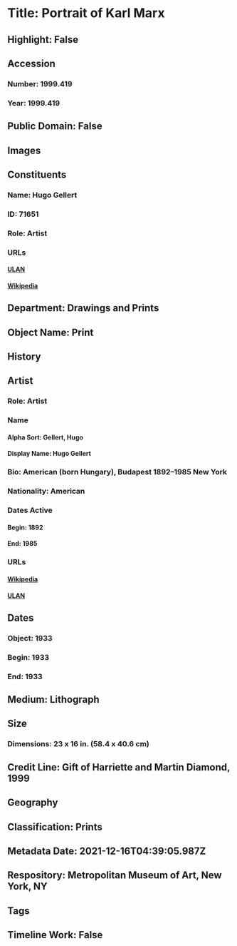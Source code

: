 # Title: Portrait of Karl Marx
## Highlight: False
## Accession
### Number: 1999.419
### Year: 1999.419
## Public Domain: False
## Images
## Constituents
### Name: Hugo Gellert
### ID: 71651
### Role: Artist
### URLs
#### [ULAN](http://vocab.getty.edu/page/ulan/500330278)
#### [Wikipedia](https://www.wikidata.org/wiki/Q1008996)
## Department: Drawings and Prints
## Object Name: Print
## History
## Artist
### Role: Artist
### Name
#### Alpha Sort: Gellert, Hugo
#### Display Name: Hugo Gellert
### Bio: American (born Hungary), Budapest 1892–1985 New York
### Nationality: American
### Dates Active
#### Begin: 1892
#### End: 1985
### URLs
#### [Wikipedia](https://www.wikidata.org/wiki/Q1008996)
#### [ULAN](http://vocab.getty.edu/page/ulan/500330278)
## Dates
### Object: 1933
### Begin: 1933
### End: 1933
## Medium: Lithograph
## Size
### Dimensions: 23 x 16 in.  (58.4 x 40.6 cm)
## Credit Line: Gift of Harriette and Martin Diamond, 1999
## Geography
## Classification: Prints
## Metadata Date: 2021-12-16T04:39:05.987Z
## Respository: Metropolitan Museum of Art, New York, NY
## Tags
## Timeline Work: False